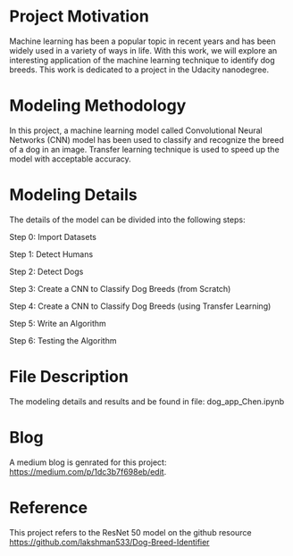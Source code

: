 # Project Motivation 
Machine learning has been a popular topic in recent years and has been widely used in a variety of ways in life. With this work, we will explore an interesting application of the machine learning technique to identify dog breeds. This work is dedicated to a project in the Udacity nanodegree.

# Modeling Methodology
In this project, a machine learning model called Convolutional Neural Networks (CNN) model has been used to classify and recognize the breed of a dog in an image. Transfer learning technique is used to speed up the model with acceptable accuracy. 

# Modeling Details 
The details of the model can be divided into the following steps: 

Step 0: Import Datasets

Step 1: Detect Humans

Step 2: Detect Dogs

Step 3: Create a CNN to Classify Dog Breeds (from Scratch)

Step 4: Create a CNN to Classify Dog Breeds (using Transfer Learning)

Step 5: Write an Algorithm

Step 6: Testing the Algorithm


# File Description
The modeling details and results and be found in file: dog_app_Chen.ipynb

# Blog
A medium blog is genrated for this project: https://medium.com/p/1dc3b7f698eb/edit. 

# Reference
This project refers to the ResNet 50 model on the github resource https://github.com/lakshman533/Dog-Breed-Identifier

